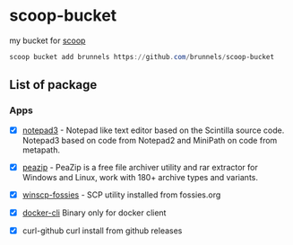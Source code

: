 # scoop-bucket

my bucket for [scoop](https://github.com/lukesampson/scoop)

```powershell
scoop bucket add brunnels https://github.com/brunnels/scoop-bucket
```

## List of package

### Apps
- [x] [notepad3](https://github.com/rizonesoft/Notepad3) - Notepad like text editor based on the Scintilla source code. Notepad3 based on code from Notepad2 and MiniPath on code from metapath.
- [x] [peazip](https://github.com/giorgiotani/PeaZip) - PeaZip is a free file archiver utility and rar extractor for Windows and Linux, work with 180+ archive types and variants.
- [x] [winscp-fossies](https://winscp.net) - SCP utility installed from fossies.org
- [x] [docker-cli](https://github.com/iquiw/docker-cli-binary) Binary only for docker client
- [x] curl-github curl install from github releases

